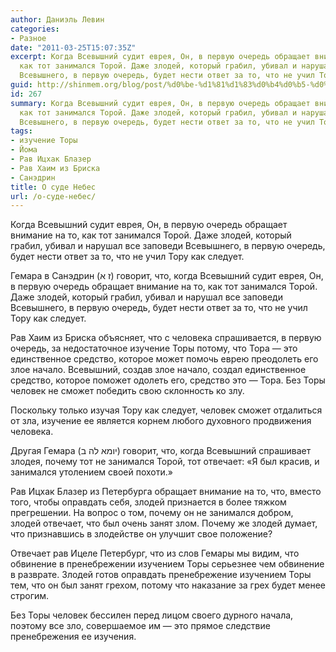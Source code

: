 ```yaml
---
author: Даниэль Левин
categories:
- Разное
date: "2011-03-25T15:07:35Z"
excerpt: Когда Всевышний судит еврея, Он, в первую очередь обращает внимание на то,
  как тот занимался Торой. Даже злодей, который грабил, убивал и нарушал все заповеди
  Всевышнего, в первую очередь, будет нести ответ за то, что не учил Тору как следует.
guid: http://shinmem.org/blog/post/%d0%be-%d1%81%d1%83%d0%b4%d0%b5-%d0%bd%d0%b5%d0%b1%d0%b5%d1%81
id: 267
summary: Когда Всевышний судит еврея, Он, в первую очередь обращает внимание на то,
  как тот занимался Торой. Даже злодей, который грабил, убивал и нарушал все заповеди
  Всевышнего, в первую очередь, будет нести ответ за то, что не учил Тору как следует.
tags:
- изучение Торы
- Йома
- Рав Ицхак Блазер
- Рав Хаим из Бриска
- Санэдрин
title: О суде Небес
url: /о-суде-небес/
---
```

Когда Всевышний судит еврея, Он, в первую очередь обращает внимание на то, как тот занимался Торой. Даже злодей, который грабил, убивал и нарушал все заповеди Всевышнего, в первую очередь, будет нести ответ за то, что не учил Тору как следует.<!--more-->

Гемара в Санэдрин (ז א) говорит, что, когда Всевышний судит еврея, Он, в первую очередь обращает внимание на то, как тот занимался Торой. Даже злодей, который грабил, убивал и нарушал все заповеди Всевышнего, в первую очередь, будет нести ответ за то, что не учил Тору как следует. 

Рав Хаим из Бриска объясняет, что с человека спрашивается, в первую очередь, за недостаточное изучение Торы потому, что Тора — это единственное средство, которое может помочь еврею преодолеть его злое начало. Всевышний, создав злое начало, создал единственное средство, которое поможет одолеть его, средство это — Тора. Без Торы человек не сможет победить свою склонность ко злу. 

Поскольку только изучая Тору как следует, человек сможет отдалиться от зла, изучение ее является корнем любого духовного продвижения человека. 

Другая Гемара (יומא לה ב) говорит, что, когда Всевышний спрашивает злодея, почему тот не занимался Торой, тот отвечает: «Я был красив, и занимался утолением своей похоти.» 

Рав Ицхак Блазер из Петербурга обращает внимание на то, что, вместо того, чтобы оправдать себя, злодей признается в более тяжком прегрешении. На вопрос о том, почему он не занимался добром, злодей отвечает, что был очень занят злом. Почему же злодей думает, что признавшись в злодействе он улучшит свое положение? 

Отвечает рав Ицеле Петербург, что из слов Гемары мы видим, что обвинение в пренебрежении изучением Торы серьезнее чем обвинение в разврате. Злодей готов оправдать пренебрежение изучением Торы тем, что он был занят грехом, потому что наказание за грех будет менее строгим. 

Без Торы человек бессилен перед лицом своего дурного начала, поэтому все зло, совершаемое им — это прямое следствие пренебрежения ее изучения.